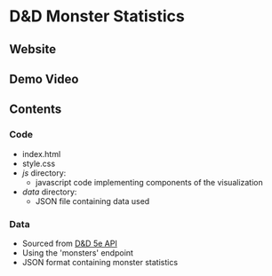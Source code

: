 # D&D Monster Statistics

## Website

## Demo Video

## Contents
### Code
- index.html
- style.css
- *js* directory:
    - javascript code implementing components of the visualization
- *data* directory:
    - JSON file containing data used

### Data
- Sourced from [D&D 5e API](https://www.dnd5eapi.co/)
- Using the 'monsters' endpoint
- JSON format containing monster statistics